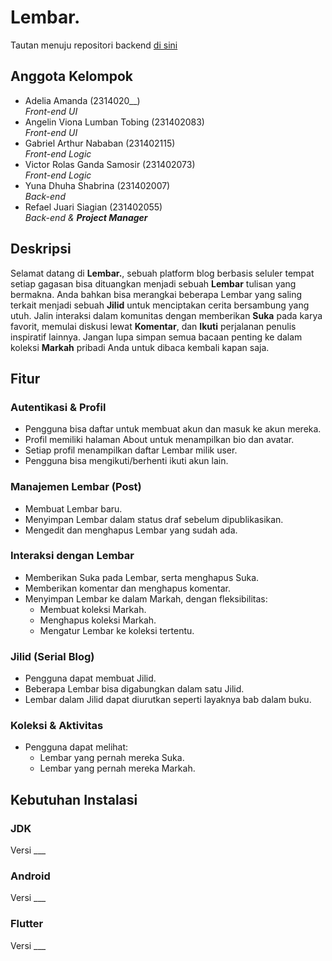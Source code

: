 # Lembar.
Tautan menuju repositori backend [di sini](https://github.com/refaelsiagian/Tubes-Mobile-Backend)

## Anggota Kelompok
- Adelia Amanda (2314020__) <br>
  _Front-end UI_
- Angelin Viona Lumban Tobing (231402083) <br>
  _Front-end UI_
- Gabriel Arthur Nababan (231402115) <br>
  _Front-end Logic_
- Victor Rolas Ganda Samosir (231402073) <br>
  _Front-end Logic_
- Yuna Dhuha Shabrina (231402007) <br>
  _Back-end_
- Refael Juari Siagian (231402055) <br>
  _Back-end & **Project Manager**_

## Deskripsi
Selamat datang di **Lembar.**, sebuah platform blog berbasis seluler tempat setiap gagasan bisa dituangkan menjadi sebuah **Lembar** tulisan yang bermakna. Anda bahkan bisa merangkai beberapa Lembar yang saling terkait menjadi sebuah **Jilid** untuk menciptakan cerita bersambung yang utuh. Jalin interaksi dalam komunitas dengan memberikan **Suka** pada karya favorit, memulai diskusi lewat **Komentar**, dan **Ikuti** perjalanan penulis inspiratif lainnya. Jangan lupa simpan semua bacaan penting ke dalam koleksi **Markah** pribadi Anda untuk dibaca kembali kapan saja.

## Fitur

### Autentikasi & Profil
- Pengguna bisa daftar untuk membuat akun dan masuk ke akun mereka.
- Profil memiliki halaman About untuk menampilkan bio dan avatar.
- Setiap profil menampilkan daftar Lembar milik user.
- Pengguna bisa mengikuti/berhenti ikuti akun lain.

### Manajemen Lembar (Post)
- Membuat Lembar baru.
- Menyimpan Lembar dalam status draf sebelum dipublikasikan.
- Mengedit dan menghapus Lembar yang sudah ada.

### Interaksi dengan Lembar
- Memberikan Suka pada Lembar, serta menghapus Suka.
- Memberikan komentar dan menghapus komentar.
- Menyimpan Lembar ke dalam Markah, dengan fleksibilitas:
  - Membuat koleksi Markah.
  - Menghapus koleksi Markah.
  - Mengatur Lembar ke koleksi tertentu.

### Jilid (Serial Blog)
- Pengguna dapat membuat Jilid.
- Beberapa Lembar bisa digabungkan dalam satu Jilid.
- Lembar dalam Jilid dapat diurutkan seperti layaknya bab dalam buku.

### Koleksi & Aktivitas
- Pengguna dapat melihat:
  - Lembar yang pernah mereka Suka.
  - Lembar yang pernah mereka Markah.
 
## Kebutuhan Instalasi

### JDK

Versi ___

### Android

Versi ___

### Flutter

Versi ___
